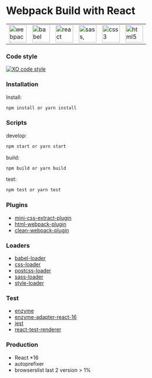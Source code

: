 Webpack Build with React
=============================

<table align="center">
    <tr>
        <td>
            <img width="48" height="48" title="webpack" src="https://cdn.worldvectorlogo.com/logos/webpack-icon.svg">
        </td>
        <td>
            <img width="48" height="48" title="babel" src="https://cdn.worldvectorlogo.com/logos/babel-10.svg">
        </td>
        <td>
            <img width="48" height="48" title="react" src="https://cdn.worldvectorlogo.com/logos/react.svg">
        </td>
        <td>
            <img width="48" height="48" title="sass, scss" src="https://cdn.worldvectorlogo.com/logos/sass-1.svg">
        </td>
        <td>
            <img width="48" height="48" title="css3" src="https://cdn.worldvectorlogo.com/logos/css-3.svg">
        </td>
        <td>
            <img width="48" height="48" title="html5" src="https://cdn.worldvectorlogo.com/logos/html5.svg">
        </td>
    </tr>
</table>

### Code style
[![XO code style](https://img.shields.io/badge/code_style-XO-5ed9c7.svg)](https://github.com/xojs/xo)

### Installation
Install:
```bash
npm install or yarn install
```

### Scripts
develop:
```bash
npm start or yarn start
```
build:
```bash
npm build or yarn build
```
test:
```bash
npm test or yarn test
```

### Plugins
* [mini-css-extract-plugin][mini-css-extract-plugin]
* [html-webpack-plugin][html-plugin]
* [clean-webpack-plugin][clean-webpack]

[html-plugin]: https://webpack.js.org/plugins/html-webpack-plugin
[mini-css-extract-plugin]: https://webpack.js.org/plugins/mini-css-extract-plugin
[clean-webpack]: https://webpack.js.org/guides/output-management/

### Loaders
* [babel-loader][babel-loader-link]
* [css-loader][css-loader-link]
* [postcss-loader][postcss-loader-link]
* [sass-loader][sass-loader-link]
* [style-loader][style-loader-link]

[babel-loader-link]: https://webpack.js.org/loaders/babel-loader
[css-loader-link]: https://webpack.js.org/loaders/css-loader
[postcss-loader-link]: https://webpack.js.org/loaders/postcss-loader
[sass-loader-link]: https://webpack.js.org/loaders/sass-loader
[style-loader-link]: https://webpack.js.org/loaders/style-loader

### Test
* [enzyme][enzyme]
* [enzyme-adapter-react-16][enzyme-adapter]
* [jest][jest]
* [react-test-renderer][react-test-renderer]

[enzyme]: https://enzymejs.github.io/enzyme/
[enzyme-adapter]: https://enzymejs.github.io/enzyme/docs/installation/react-16.html
[jest]: https://jestjs.io/docs/en/getting-started
[react-test-renderer]: https://ru.reactjs.org/docs/test-renderer.html

### Production
* React *16
* autoprefixer
* browserslist
    last 2 version
    &gt; 1%
